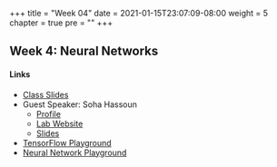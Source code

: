 +++
title = "Week 04"
date = 2021-01-15T23:07:09-08:00
weight = 5
chapter = true
pre = "<b></b>"
+++

## Week 4: Neural Networks

#### Links
  - [Class Slides](https://docs.google.com/presentation/d/1ZJpxLbsB46wY3ll9Jk8sHNY4GYKoVj6meYpKoie0XCc/edit#slide=id.gc00753aa27_0_1509)
  - Guest Speaker: Soha Hassoun
    - [Profile](https://engineering.tufts.edu/people/faculty/soha-hassoun)
    - [Lab Website](http://www.cs.tufts.edu/~soha/)
    - [Slides](https://www.dropbox.com/s/w3mfuex6fa27q47/Hassoun_AI%2C%20now_%20Examples%20from%20Biotechnology.pdf?dl=0)
  - [TensorFlow Playground](http://playground.tensorflow.org/#activation=tanh&batchSize=10&dataset=circle&regDataset=reg-plane&learningRate=0.03&regularizationRate=0&noise=0&networkShape=4,2&seed=0.36318&showTestData=false&discretize=false&percTrainData=50&x=true&y=true&xTimesY=false&xSquared=false&ySquared=false&cosX=false&sinX=false&cosY=false&sinY=false&collectStats=false&problem=classification&initZero=false&hideText=false)
  - [Neural Network Playground](https://nnplayground.com)
